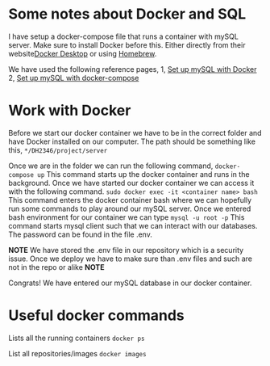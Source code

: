# Some notes about Docker and SQL 
I have setup a docker-compose file that runs a container with mySQL server. Make sure to install Docker before this. Either directly from their website[Docker Desktop](https://docs.docker.com/desktop/) or using [Homebrew](https://formulae.brew.sh/formula/docker). 

We have used the following reference pages, 
1, [Set up mySQL with Docker](https://phoenixnap.com/kb/mysql-docker-container)
2, [Set up mySQL with docker-compose](https://dev.to/frasnym/how-to-create-dockerized-nodejs-with-mysql-database-1o44)

# Work with Docker 
Before we start our docker container we have to be in the correct folder and have Docker installed on our computer. The path should be something like this, 
`*/DH2346/project/server` 

Once we are in the folder we can run the following command, 
`docker-compose up` 
This command starts up the docker container and runs in the background. Once we have started our docker container we can access it with the following command. 
`sudo docker exec -it <container name> bash` 
This command enters the docker container bash where we can hopefully run some commands to play around our mySQL server. 
Once we entered bash environment for our container we can type 
`mysql -u root -p`
This command starts mysql client such that we can interact with our databases. The password can be found in the file .env. 

**NOTE** We have stored the .env file in our repository which is a security issue. Once we deploy we have to make sure than .env files and such are not in the repo or alike
**NOTE** 

Congrats! We have entered our mySQL database in our docker container. 

# Useful docker commands 
Lists all the running containers 
`docker ps` 

List all repositories/images 
`docker images` 


